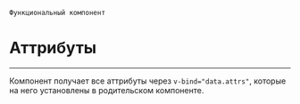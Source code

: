 `Функциональный компонент`

# Аттрибуты

---

Компонент получает все аттрибуты через `v-bind="data.attrs"`, которые на него установлены в родительском компоненте.
